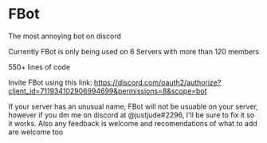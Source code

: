 # FBot
The most annoying bot on discord

Currently FBot is only being used on 6 Servers with more than 120 members

550+ lines of code


Invite FBot using this link:
https://discord.com/oauth2/authorize?client_id=711934102906994699&permissions=8&scope=bot

If your server has an unusual name, FBot will not be usuable on your server, however if you dm me on discord at @justjude#2296, I'll be sure to fix it so it works.
Also any feedback is welcome and recomendations of what to add are welcome too
